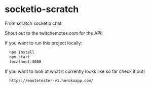 # socketio-scratch
From scratch socketio chat

Shout out to the twitchemotes.com for the API!

If you want to run this project locally:
```bash
  npm install
  npm start
  localhost:3000
```

If you want to look at what it currently looks like so far check it out!
```bash
  https://emotetester-v1.herokuapp.com/
```

